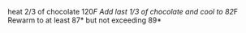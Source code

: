 heat 2/3 of chocolate 120*F
Add last 1/3 of chocolate and cool to 82*F
Rewarm to at least 87* but not exceeding 89*